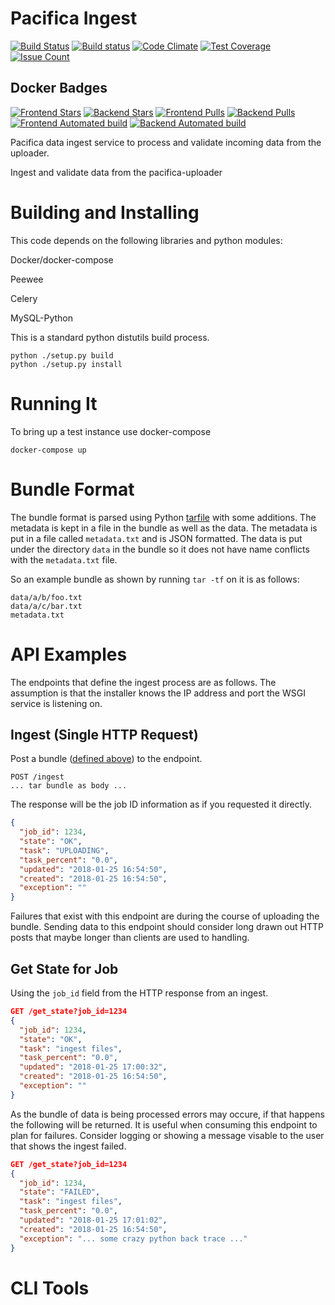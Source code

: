 # Pacifica Ingest
[![Build Status](https://travis-ci.org/pacifica/pacifica-ingest.svg?branch=master)](https://travis-ci.org/pacifica/pacifica-ingest)
[![Build status](https://ci.appveyor.com/api/projects/status/dhniln12ili29kgm?svg=true)](https://ci.appveyor.com/project/dmlb2000/pacifica-ingest)
[![Code Climate](https://codeclimate.com/github/pacifica/pacifica-ingest/badges/gpa.svg)](https://codeclimate.com/github/pacifica/pacifica-ingest)
[![Test Coverage](https://codeclimate.com/github/pacifica/pacifica-ingest/badges/coverage.svg)](https://codeclimate.com/github/pacifica/pacifica-ingest/coverage)
[![Issue Count](https://codeclimate.com/github/pacifica/pacifica-ingest/badges/issue_count.svg)](https://codeclimate.com/github/pacifica/pacifica-ingest)

## Docker Badges
[![Frontend Stars](https://img.shields.io/docker/stars/pacifica/ingest-frontend.svg?maxAge=2592000)](https://cloud.docker.com/swarm/pacifica/repository/docker/pacifica/ingest-frontend/general)
[![Backend Stars](https://img.shields.io/docker/stars/pacifica/ingest-backend.svg?maxAge=2592000)](https://cloud.docker.com/swarm/pacifica/repository/docker/pacifica/ingest-backend/general)
[![Frontend Pulls](https://img.shields.io/docker/pulls/pacifica/ingest-frontend.svg?maxAge=2592000)](https://cloud.docker.com/swarm/pacifica/repository/docker/pacifica/ingest-frontend/general)
[![Backend Pulls](https://img.shields.io/docker/pulls/pacifica/ingest-backend.svg?maxAge=2592000)](https://cloud.docker.com/swarm/pacifica/repository/docker/pacifica/ingest-backend/general)
[![Frontend Automated build](https://img.shields.io/docker/automated/pacifica/ingest-frontend.svg?maxAge=2592000)](https://cloud.docker.com/swarm/pacifica/repository/docker/pacifica/ingest-frontend/builds)
[![Backend Automated build](https://img.shields.io/docker/automated/pacifica/ingest-backend.svg?maxAge=2592000)](https://cloud.docker.com/swarm/pacifica/repository/docker/pacifica/ingest-backend/builds)

Pacifica data ingest service to process and validate incoming data from the uploader.

Ingest and validate data from the pacifica-uploader

# Building and Installing

This code depends on the following libraries and python modules:

Docker/docker-compose

Peewee

Celery

MySQL-Python

This is a standard python distutils build process.

```
python ./setup.py build
python ./setup.py install
```

# Running It

To bring up a test instance use docker-compose

```
docker-compose up
```

# Bundle Format

The bundle format is parsed using Python [tarfile](https://docs.python.org/2/library/tarfile.html)
with some additions. The metadata is kept in a file in the bundle as well as the data. The
metadata is put in a file called `metadata.txt` and is JSON formatted. The data is put under the
directory `data` in the bundle so it does not have name conflicts with the `metadata.txt` file.

So an example bundle as shown by running `tar -tf` on it is as follows:
```
data/a/b/foo.txt
data/a/c/bar.txt
metadata.txt
```

# API Examples

The endpoints that define the ingest process are as follows. The assumption is that the installer
knows the IP address and port the WSGI service is listening on.

## Ingest (Single HTTP Request)

Post a bundle ([defined above](#bundle-format)) to the endpoint.

```
POST /ingest
... tar bundle as body ...
```

The response will be the job ID information as if you requested it directly.

```json
{
  "job_id": 1234,
  "state": "OK",
  "task": "UPLOADING",
  "task_percent": "0.0",
  "updated": "2018-01-25 16:54:50",
  "created": "2018-01-25 16:54:50",
  "exception": ""
}
```

Failures that exist with this endpoint are during the course of uploading the bundle.
Sending data to this endpoint should consider long drawn out HTTP posts that maybe
longer than clients are used to handling.

## Get State for Job

Using the `job_id` field from the HTTP response from an ingest.

```json
GET /get_state?job_id=1234
{
  "job_id": 1234,
  "state": "OK",
  "task": "ingest files",
  "task_percent": "0.0",
  "updated": "2018-01-25 17:00:32",
  "created": "2018-01-25 16:54:50",
  "exception": ""
}
```

As the bundle of data is being processed errors may occure, if that happens the following
will be returned. It is useful when consuming this endpoint to plan for failures. Consider
logging or showing a message visable to the user that shows the ingest failed.

```json
GET /get_state?job_id=1234
{
  "job_id": 1234,
  "state": "FAILED",
  "task": "ingest files",
  "task_percent": "0.0",
  "updated": "2018-01-25 17:01:02",
  "created": "2018-01-25 16:54:50",
  "exception": "... some crazy python back trace ..."
}
```

# CLI Tools
